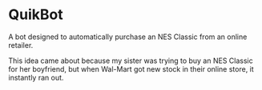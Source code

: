 # QuikBot

A bot designed to automatically purchase an NES Classic from an online retailer.

This idea came about because my sister was trying to buy an NES Classic for her boyfriend, but when Wal-Mart got new stock in their online store, it instantly ran out.